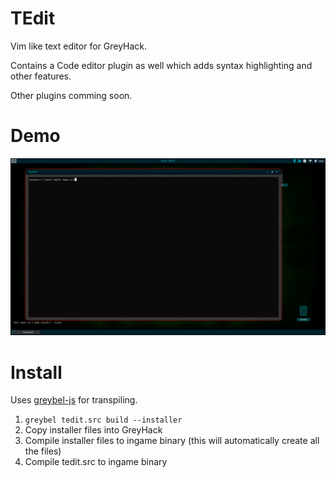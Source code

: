 # TEdit

Vim like text editor for GreyHack.

Contains a Code editor plugin as well which adds syntax highlighting and other features.

Other plugins comming soon.

# Demo

[![TEdit Demo](/assets/demo.gif?raw=true)](https://www.youtube.com/watch?v=4_y2SWmwj_M)

# Install

Uses [greybel-js](https://github.com/ayecue/greybel-js) for transpiling.

1. `greybel tedit.src build --installer`
2. Copy installer files into GreyHack
3. Compile installer files to ingame binary (this will automatically create all the files)
4. Compile tedit.src to ingame binary
